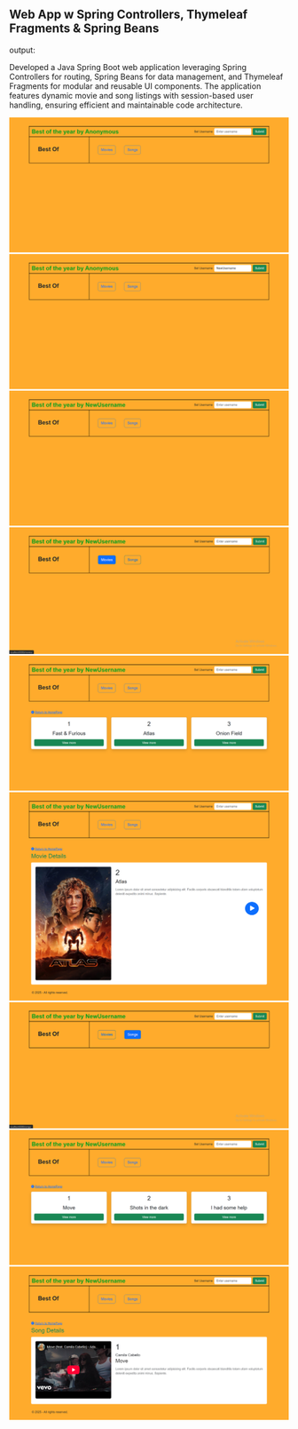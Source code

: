 ## Web App w Spring Controllers, Thymeleaf Fragments & Spring Beans 
output:

Developed a Java Spring Boot web application leveraging Spring Controllers for routing, Spring Beans for data management, and Thymeleaf Fragments for modular and reusable UI components. The application features dynamic movie and song listings with session-based user handling, ensuring efficient and maintainable code architecture.

![Reference1](./readmefiles/index.png)
![Reference2](./readmefiles/index2.png)
![Reference3](./readmefiles/index3.png)
![Reference4](./readmefiles/index4.png)
![Reference5](./readmefiles/movies.png)
![Reference6](./readmefiles/movie-detail.png)
![Reference7](./readmefiles/index5.png)
![Reference8](./readmefiles/songs.png)
![Reference8](./readmefiles/song-detail.png)